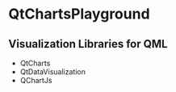 # QtChartsPlayground

## Visualization Libraries for QML

* QtCharts
* QtDataVisualization
* QChartJs
